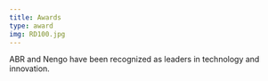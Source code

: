 ```yaml
---
title: Awards
type: award
img: RD100.jpg
---
```

ABR and Nengo have been recognized as
leaders in technology and innovation.
